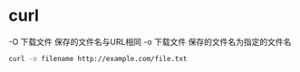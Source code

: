# curl



-O  下载文件  保存的文件名与URL相同
-o  下载文件  保存的文件名为指定的文件名

```bash
curl -o filename http://example.com/file.txt
```